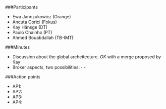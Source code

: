 ###Participants
* Ewa Janczukowicz (Orange)
* Ancuta Corici (Fokus)
* Kay Hänsge (DT)
* Paulo Chainho (PT)
* Ahmed Bouabdallah (TB-IMT)

###Minutes
- Discussion about the global archcitecture. *OK* with a merge proposed by Kay
- Broker aspects, two possibilities:
⋅⋅- 


###Action points
* AP1: 
* AP2: 
* AP3: 
* AP4: 
